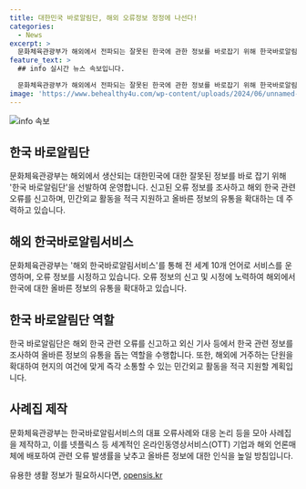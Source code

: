 ```yaml
---
title: 대한민국 바로알림단, 해외 오류정보 정정에 나선다!
categories:
  - News
excerpt: >
  문화체육관광부가 해외에서 전파되는 잘못된 한국에 관한 정보를 바로잡기 위해 한국바로알림서비스를 운영하고 해외에서 발생한 오류정보를 조사하는 대한민국 바로알림단을 모집한다. 이를 통해 올바른 정보의 유통을 확대하고 해외에 거주하는 단원을 확대하여 민간외교 활동을 지원할 방침이다. 또한, 대표 오류사례와 대응 논리를 담은 사례집을 제작하여 온라인 동영상서비스 기업과 해외 언론매체에 배포하여 올바른 정보에 대한 인식을 높일 계획이다.
feature_text: >
  ## info 실시간 뉴스 속보입니다.

  문화체육관광부가 해외에서 전파되는 잘못된 한국에 관한 정보를 바로잡기 위해 한국바로알림서비스를 운영하고 해외에서 발생한 오류정보를 조사하는 대한민국 바로알림단을 모집한다. 이를 통해 올바른 정보의 유통을 확대하고 해외에 거주하는 단원을 확대하여 민간외교 활동을 지원할 방침이다. 또한, 대표 오류사례와 대응 논리를 담은 사례집을 제작하여 온라인 동영상서비스 기업과 해외 언론매체에 배포하여 올바른 정보에 대한 인식을 높일 계획이다.
image: 'https://www.behealthy4u.com/wp-content/uploads/2024/06/unnamed-file.png'
---
```


<p><img src="https://www.behealthy4u.com/wp-content/uploads/2024/06/unnamed-file.png" alt="info 속보" /></p>

<h2 data-ke-size="size26">한국 바로알림단</h2>

<p data-ke-size="size16">문화체육관광부는 해외에서 생산되는 대한민국에 대한 잘못된 정보를 바로 잡기 위해 '한국 바로알림단'을 선발하여 운영합니다. 신고된 오류 정보를 조사하고 해외 한국 관련 오류를 신고하며, 민간외교 활동을 적극 지원하고 올바른 정보의 유통을 확대하는 데 주력하고 있습니다.</p>

<h2 data-ke-size="size26">해외 한국바로알림서비스</h2>

<p data-ke-size="size16">문화체육관광부는 '해외 한국바로알림서비스'를 통해 전 세계 10개 언어로 서비스를 운영하며, 오류 정보를 시정하고 있습니다. 오류 정보의 신고 및 시정에 노력하여 해외에서 한국에 대한 올바른 정보의 유통을 확대하고 있습니다.</p>

<h2 data-ke-size="size26">한국 바로알림단 역할</h2>

<p data-ke-size="size16">한국 바로알림단은 해외 한국 관련 오류를 신고하고 외신 기사 등에서 한국 관련 정보를 조사하여 올바른 정보의 유통을 돕는 역할을 수행합니다. 또한, 해외에 거주하는 단원을 확대하여 현지의 여건에 맞게 즉각 소통할 수 있는 민간외교 활동을 적극 지원할 계획입니다.</p>

<h2 data-ke-size="size26">사례집 제작</h2>

<p data-ke-size="size16">문화체육관광부는 한국바로알림서비스의 대표 오류사례와 대응 논리 등을 모아 사례집을 제작하고, 이를 넷플릭스 등 세계적인 온라인동영상서비스(OTT) 기업과 해외 언론매체에 배포하여 관련 오류 발생률을 낮추고 올바른 정보에 대한 인식을 높일 방침입니다.</p>
유용한 생활 정보가 필요하시다면, <a href="https://opensis.kr" rel="dofollow">opensis.kr</a>


